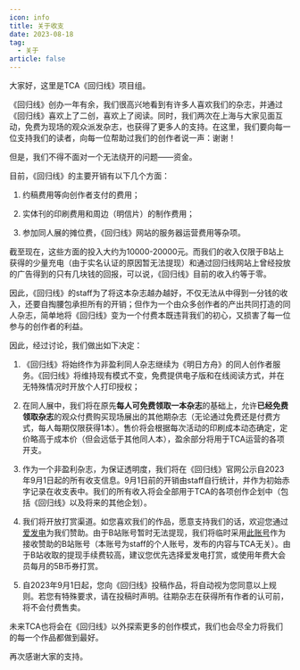 ```yaml
---
icon: info
title: 关于收支
date: 2023-08-18
tag:
  - 关于
article: false
---
```


大家好，这里是TCA《回归线》项目组。

《回归线》创办一年有余，我们很高兴地看到有许多人喜欢我们的杂志，并通过《回归线》喜欢上了二创，喜欢上了阅读。同时，我们两次在上海与大家见面互动，免费为现场的观众派发杂志，也获得了更多人的支持。在这里，我们要向每一位支持我们的读者，向每一位帮助过我们的创作者说一声：谢谢！

但是，我们不得不面对一个无法绕开的问题——资金。

目前，《回归线》的主要开销有以下几个方面：

1. 约稿费用等向创作者支付的费用；

2. 实体刊的印刷费用和周边（明信片）的制作费用；

3. 参加同人展的摊位费，《回归线》网站的服务器运营费用等杂项。

截至现在，这些方面的投入大约为10000-20000元。而我们的收入仅限于B站上获得的少量充电（由于实名认证的原因暂无法提现）和通过回归线网站上曾经投放的广告得到的只有几块钱的回报，可以说，《回归线》目前的收入约等于零。

因此，《回归线》的staff为了将这本杂志越办越好，不仅无法从中得到一分钱的收入，还要自掏腰包承担所有的开销；但作为一个由众多创作者的产出共同打造的同人杂志，简单地将《回归线》变为一个付费本既违背我们的初心，又损害了每一位参与的创作者的利益。

因此，经过讨论，我们做出如下决定：

1. 《回归线》将始终作为非盈利同人杂志继续为《明日方舟》的同人创作者服务。《回归线》将维持现有模式不变，免费提供电子版和在线阅读方式，并在无特殊情况时开放个人打印授权；

2. 在同人展中，我们将在原先**每人可免费领取一本杂志**的基础上，允许**已经免费领取杂志**的观众付费购买现场展出的其他期杂志（无论通过免费还是付费方式，每人每期仅限获得1本）。售价将会根据每次活动的印刷成本动态确定，定价略高于成本价（但会远低于其他同人本），盈余部分将用于TCA运营的各项开支。

3. 作为一个非盈利杂志，为保证透明度，我们将在《回归线》官网公示自2023年9月1日起的所有收支信息。9月1日前的开销由staff自行统计，并作为初始赤字记录在收支表中。我们的所有收入将会全部用于TCA的各项创作企划中（包括《回归线》以及将来的其他企划）。

4. 我们将开放打赏渠道。如您喜欢我们的作品，愿意支持我们的话，欢迎您通过[爱发电](https://afdian.net/a/terra_creator)为我们赞助。由于B站账号暂时无法提现，我们将临时采用[此账号](https://space.bilibili.com/133300462)作为接收赞助的B站账号（本账号为staff的个人账号，发布的内容与TCA无关）。由于B站收取的提现手续费较高，建议您优先选择爱发电打赏，或使用年费大会员每月的5B币券打赏。

5. 自2023年9月1日起，您向《回归线》投稿作品，将自动视为您同意以上规则。若您有特殊要求，请在投稿时声明。往期杂志在获得所有作者的认可前，将不会付费售卖。

未来TCA也将会在《回归线》以外探索更多的创作模式，我们也会尽全力将我们的每一个作品都做到最好。

再次感谢大家的支持。<eod />